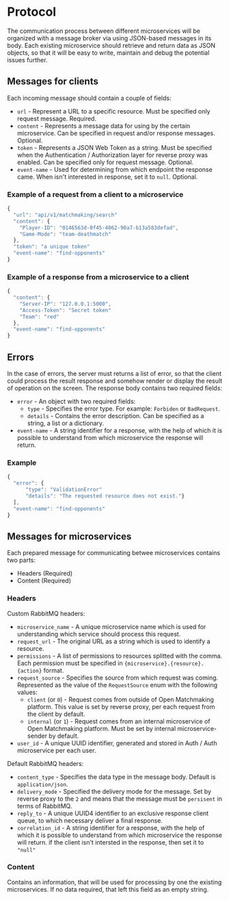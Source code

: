 # Protocol

The communication process between different microservices will be organized with a message broker via using JSON-based messages in its body. Each existing microservice should retrieve and return data as JSON objects, so that it will be easy to write, maintain and debug the potential issues further.

## Messages for clients
Each incoming message should contain a couple of fields:
- `url` - Represent a URL to a specific resource. Must be specified only request message. Required.
- `content` - Represents a message data for using by the certain microservice. Can be specified in request and/or response messages. Optional.
- `token` - Represents a JSON Web Token as a string. Must be specified when the Authentication / Authorization layer for reverse proxy was enabled. Can be specified only for request message. Optional.
- `event-name` - Used for determining from which endpoint the response came. When isn't interested in response, set it to `null`. Optional.

### Example of a request from a client to a microservice
```javascript
{
  "url": "api/v1/matchmaking/search"
  "content": {
    "Player-ID": "0146563d-0f45-4062-90a7-b13a583defad",
    "Game-Mode": "team-deathmatch"
  },
  "token": "a unique token"
  "event-name": "find-opponents"
}
```

### Example of a response from a microservice to a client 
```javascript
{
  "content": {
    "Server-IP": "127.0.0.1:5000",
    "Access-Token": "Secret token"
    "Team": "red"
  },
  "event-name": "find-opponents"
}
```

## Errors
In the case of errors, the server must returns a list of error, so that the client could process the result response and somehow render or display the result of operation on the screen. The response body contains two required fields:
- `error` - An object with two required fields:
  - `type` - Specifies the error type. For example: `Forbiden` or `BadRequest`. 
  - `details` - Contains the error description. Can be specified as a string, a list or a dictionary.
- `event-name` - A string identifier for a response, with the help of which it is possible to understand from which microservice the response will return.

### Example
```javascript
{
  "error": {
      "type": "ValidationError"
      "details": "The requested resource does not exist."}
  ],
  "event-name": "find-opponents"
}
```

## Messages for microservices
Each prepared message for communicating betwee microservices contains two parts:
- Headers (Required)
- Content (Required)

### Headers
Custom RabbitMQ headers:
- `microservice_name` - A unique microservice name which is used for understanding which service should process this request.
- `request_url` - The original URL as a string which is used to identify a resource.
- `permissions` - A list of permissions to resources splitted with the comma. Each permission must be specified in `{microservice}.{resource}.{action}` format.
- `request_source` - Specifies the source from which request was coming. Represented as the value of the `RequestSource` enum with the following values:
  - `client` (or `0`) - Request comes from outside of Open Matchmaking platform. This value is set by reverse proxy, per each request from the client by default.
  - `internal` (or `1`) - Request comes from an internal microservice of Open Matchmaking platform. Must be set by internal microservice-sender by default.
- `user_id` - A unique UUID identifier, generated and stored in Auth / Auth microservice per each user.

Default RabbitMQ headers:
- `content_type` - Specifies the data type in the message body. Default is `application/json`.
- `delivery_mode` - Specified the delivery mode for the message. Set by reverse proxy to the `2` and means that the message must be `persisent` in terms of RabbitMQ.
- `reply_to` - A unique UUID4 identifier to an exclusive response client queue, to which necessary deliver a final response.
- `correlation_id` - A string identifier for a response, with the help of which it is possible to understand from which microservice the response will return. if the client isn't intersted in the response, then set it to `"null"`

### Content
Contains an information, that will be used for processing by one the existing microservices. If no data required, that left this field as an empty string.
